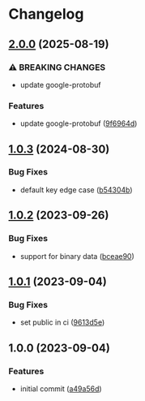 # Changelog

## [2.0.0](https://github.com/infodusha/from-protobuf-object/compare/v1.0.3...v2.0.0) (2025-08-19)


### ⚠ BREAKING CHANGES

* update google-protobuf

### Features

* update google-protobuf ([9f6964d](https://github.com/infodusha/from-protobuf-object/commit/9f6964d26224ad4f38eddd8a56194f42cf9eb0c3))

## [1.0.3](https://github.com/infodusha/from-protobuf-object/compare/v1.0.2...v1.0.3) (2024-08-30)


### Bug Fixes

* default key edge case ([b54304b](https://github.com/infodusha/from-protobuf-object/commit/b54304b2f5e86df12f1c34c3d7f7ba5846299428))

## [1.0.2](https://github.com/infodusha/from-protobuf-object/compare/v1.0.1...v1.0.2) (2023-09-26)


### Bug Fixes

* support for binary data ([bceae90](https://github.com/infodusha/from-protobuf-object/commit/bceae90a4080a326d9ba9c5e6e9f1265d9266317))

## [1.0.1](https://github.com/infodusha/from-protobuf-object/compare/v1.0.0...v1.0.1) (2023-09-04)


### Bug Fixes

* set public in ci ([9613d5e](https://github.com/infodusha/from-protobuf-object/commit/9613d5e420df86e9ae99762570b14a528280cc7f))

## 1.0.0 (2023-09-04)


### Features

* initial commit ([a49a56d](https://github.com/infodusha/from-protobuf-object/commit/a49a56d5f2f1d27b1319370f43aaf7122cf81dba))
